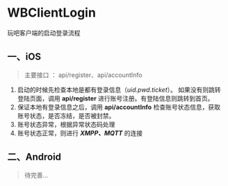# WBClientLogin
玩吧客户端的启动登录流程
## 一、iOS
> 主要接口 ： api/register、api/accountInfo

1. 启动的时候先检查本地是都有登录信息（*uid.pwd.ticket*）。 如果没有则跳转登陆页面，调用 **api/register** 进行账号注册。有登陆信息则跳转到首页。
2. 保证本地有登录信息之后，调用 **api/accountInfo** 检查账号状态信息，获取账号状态，是否冻结，是否被封禁。
3. 账号状态异常，根据异常状态码处理
4. 账号状态正常，则进行 ***XMPP、MQTT*** 的连接

## 二、Android
> 待完善...
